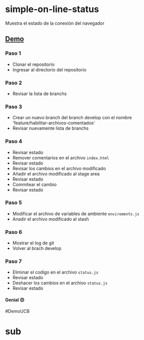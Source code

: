 # simple-on-line-status
Muestra el estado de la conexión del navegador 

## [Demo](https://unprojected-buy.000webhostapp.com/)

### Paso 1
- Clonar el repositorio
- Ingresar al directorio del repositorio

### Paso 2
- Revisar la lista de branchs

### Paso 3
- Crear un nuevo branch del branch develop con el nombre 'feature/habilitar-archivos-comentados'
- Revisar nuevamente lista de branchs

### Paso 4
- Revisar estado
- Remover comentarios en el archivo `index.html`
- Revisar estado
- Revisar los cambios en el archivo modificado
- Añadir el archivo modificado al stage area
- Revisar estado
- Commitear el cambio
- Revisar estado

### Paso 5
- Modificar el archivo de variables de ambiente `enviroments.js`
- Anadir el archivo modificado al stash

### Paso 6
- Mostrar el log de git
- Volver al brach develop

### Paso 7
- Eliminar el codigo en el archivo `status.js`
- Revisar estado
- Deshacer los cambios en el archivo `status.js`
- Revisar estado

#### Genial 😊
 
#DemoUCB
# sub
